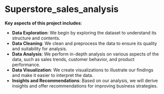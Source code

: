 # Superstore_sales_analysis

**Key aspects of this project includes**:

- **Data Exploration**: We begin by exploring the dataset to understand its structure and contents.
- **Data Cleaning**: We clean and preprocess the data to ensure its quality and suitability for analysis.
- **Data Analysis**: We perform in-depth analysis on various aspects of the data, such as sales trends, customer behavior, and product performance.
- **Data Visualization**: We create visualizations to illustrate our findings and make it easier to interpret the data.
- **Insights and Recommendations**: Based on our analysis, we will derive insights and offer recommendations for improving business strategies.
